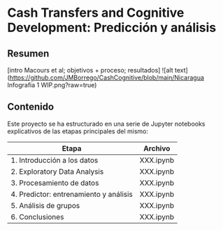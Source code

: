 # Cash Transfers and Cognitive Development: Predicción y análisis

## Resumen

[intro Macours et al; objetivos + proceso; resultados]
![alt text](https://github.com/JMBorrego/CashCognitive/blob/main/Nicaragua Infografia 1 WIP.png?raw=true)

## Contenido

Este proyecto se ha estructurado en una serie de Jupyter notebooks explicativos de las etapas principales del mismo:

| Etapa | Archivo |
| ------------- | ------------- |
| 1. Introducción a los datos | XXX.ipynb |
| 2. Exploratory Data Analysis | XXX.ipynb |
| 3. Procesamiento de datos | XXX.ipynb |
| 4. Predictor: entrenamiento y análisis | XXX.ipynb |
| 5. Análisis de grupos | XXX.ipynb |
| 6. Conclusiones | XXX.ipynb |
